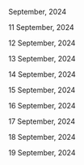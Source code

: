 September, 2024

11 September, 2024

12 September, 2024

13 September, 2024

14 September, 2024

15 September, 2024

16 September, 2024

17 September, 2024

18 September, 2024

19 September, 2024